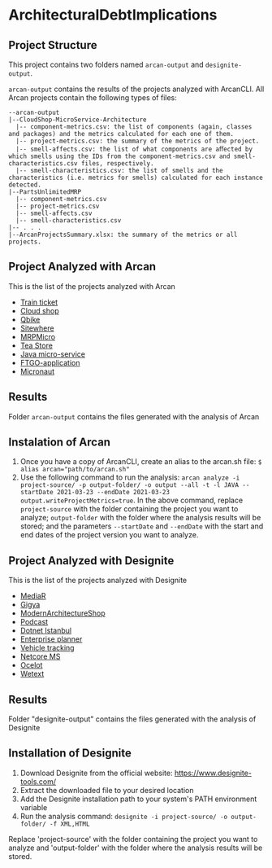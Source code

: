 # ArchitecturalDebtImplications

## Project Structure

This project contains two folders named `arcan-output` and `designite-output`. 

`arcan-output` contains the results of the projects analyzed with ArcanCLI. All Arcan projects contain the following types of files:

```
--arcan-output
|--CloudShop-MicroService-Architecture
  |-- component-metrics.csv: the list of components (again, classes and packages) and the metrics calculated for each one of them.
  |-- project-metrics.csv: the summary of the metrics of the project.
  |-- smell-affects.csv: the list of what components are aﬀected by which smells using the IDs from the component-metrics.csv and smell-characteristics.csv files, respectively.
  |-- smell-characteristics.csv: the list of smells and the characteristics (i.e. metrics for smells) calculated for each instance detected.
|--PartsUnlimitedMRP
  |-- component-metrics.csv
  |-- project-metrics.csv
  |-- smell-affects.csv
  |-- smell-characteristics.csv
|-- . . .
|--ArcanProjectsSummary.xlsx: the summary of the metrics or all projects.
```

## Project Analyzed with Arcan

This is the list of the projects analyzed with Arcan

* [Train ticket](https://github.com/FudanSELab/train-ticket)
* [Cloud shop](https://github.com/yun19830206/CloudShop-MicroService-Architecture)
* [Qbike](https://github.com/JoeCao/qbike)
* [Sitewhere](https://github.com/sitewhere/sitewhere)
* [MRPMicro](https://github.com/microsoft/PartsUnlimitedMRP)
* [Tea Store](https://github.com/DescartesResearch/TeaStore)
* [Java micro-service](https://github.com/apssouza22/java-microservice)
* [FTGO-application](https://github.com/microservices-patterns/ftgo-application)
* [Micronaut](https://github.com/asc-lab/micronaut-microservices-poc)

## Results

Folder `arcan-output` contains the files generated with the analysis of Arcan

## Instalation of Arcan

1. Once you have a copy of ArcanCLI, create an alias to the arcan.sh file: `$ alias arcan="path/to/arcan.sh"`
2. Use the following command to run the analysis: `arcan analyze -i project-source/ -p output-folder/ -o output --all -t -l JAVA --startDate 2021-03-23 --endDate 2021-03-23 output.writeProjectMetrics=true`. In the above command, replace `project-source` with the folder containing the project you want to analyze; `output-folder` with the folder where the analysis results will be stored; and the parameters `--startDate` and `--endDate` with the start and end dates of the project version you want to analyze.

## Project Analyzed with Designite

This is the list of the projects analyzed with Designite

* [MediaR](https://github.com/jbogard/MediatR)
* [Gigya](https://github.com/gigya/microdot)
* [ModernArchitectureShop](https://github.com/alugili/ModernArchitectureShop)
* [Podcast](https://github.com/microsoft/dotnet-podcasts)
* [Dotnet Istanbul](https://github.com/suadev/dotnet-istanbul-microservices-demo)
* [Enterprise planner](https://github.com/gfawcett22/EnterprisePlanner)
* [Vehicle tracking](https://github.com/mohamed-abdo/vehicle-tracking-microservices)
* [Netcore MS](https://github.com/aspnetrun/run-aspnetcore-microservices)
* [Ocelot](https://github.com/ThreeMammals/Ocelot)
* [Wetext](https://github.com/daxnet/we-text)

## Results

Folder "designite-output" contains the files generated with the analysis of Designite

## Installation of Designite

1. Download Designite from the official website: https://www.designite-tools.com/
2. Extract the downloaded file to your desired location
3. Add the Designite installation path to your system's PATH environment variable
4. Run the analysis command: `designite -i project-source/ -o output-folder/ -f XML,HTML`

Replace 'project-source' with the folder containing the project you want to analyze and 'output-folder' with the folder where the analysis results will be stored.
